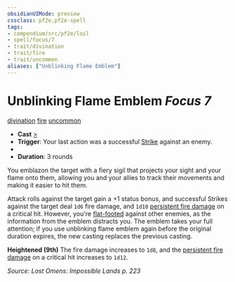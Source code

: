 ```yaml
---
obsidianUIMode: preview
cssclass: pf2e,pf2e-spell
tags:
- compendium/src/pf2e/loil
- spell/focus/7
- trait/divination
- trait/fire
- trait/uncommon
aliases: ["Unblinking Flame Emblem"]
---
```

# Unblinking Flame Emblem *Focus 7*   
[divination](divination.md "Divination School Trait")  [fire](fire.md "Fire Energy & Element Trait")  [uncommon](uncommon.md "Uncommon Rarity Trait")  

- **Cast** [>](chapter-9-playing-the-game.md#Actions "Single Action") 
- **Trigger**: Your last action was a successful [Strike](strike.md) against an enemy.
- 
- **Duration**: 3 rounds

You emblazon the target with a fiery sigil that projects your sight and your flame onto them, allowing you and your allies to track their movements and making it easier to hit them.

Attack rolls against the target gain a +1 status bonus, and successful Strikes against the target deal `1d6` fire damage, and `1d10` [persistent fire damage](conditions.md#Persistent%20Damage) on a critical hit. However, you're [flat-footed](conditions.md#Flat-footed) against other enemies, as the information from the emblem distracts you. The emblem takes your full attention; if you use unblinking flame emblem again before the original duration expires, the new casting replaces the previous casting.

**Heightened (9th)** The fire damage increases to `1d8`, and the [persistent fire damage](conditions.md#Persistent%20Damage) on a critical hit increases to `1d12`.

*Source: Lost Omens: Impossible Lands p. 223*